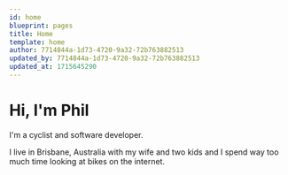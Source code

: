 ```yaml
---
id: home
blueprint: pages
title: Home
template: home
author: 7714844a-1d73-4720-9a32-72b763882513
updated_by: 7714844a-1d73-4720-9a32-72b763882513
updated_at: 1715645290
---
```

# Hi, I'm <a>Phil</a>

I'm a cyclist and software developer.

I live in Brisbane, Australia with my wife and two kids and I spend way too much time looking at bikes on the internet.